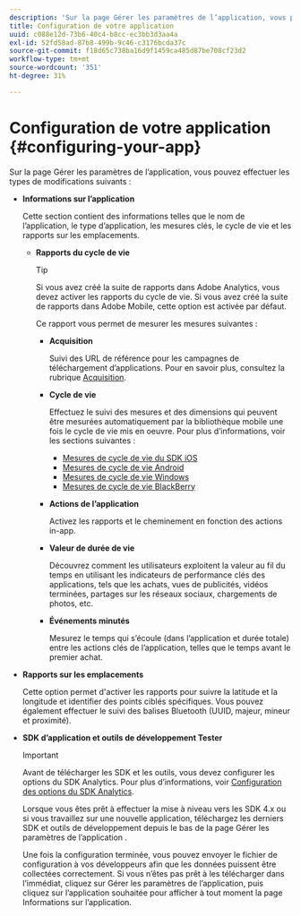 ```yaml
---
description: 'Sur la page Gérer les paramètres de l’application, vous pouvez effectuer les types de modifications suivants '
title: Configuration de votre application
uuid: c088e12d-73b6-40c4-b8cc-ec3bb3d3aa4a
exl-id: 52fd58ad-87b8-499b-9c46-c3176bcda37c
source-git-commit: f18d65c738ba16d9f1459ca485d87be708cf23d2
workflow-type: tm+mt
source-wordcount: '351'
ht-degree: 31%

---
```


# Configuration de votre application {#configuring-your-app}

Sur la page Gérer les paramètres de l’application, vous pouvez effectuer les types de modifications suivants :

* **Informations sur l’application**

   Cette section contient des informations telles que le nom de l’application, le type d’application, les mesures clés, le cycle de vie et les rapports sur les emplacements.

   * **Rapports du cycle de vie**

      >[!TIP]
      >
      >Si vous avez créé la suite de rapports dans Adobe Analytics, vous devez activer les rapports du cycle de vie. Si vous avez créé la suite de rapports dans Adobe Mobile, cette option est activée par défaut.

      Ce rapport vous permet de mesurer les mesures suivantes :

      * **Acquisition**

         Suivi des URL de référence pour les campagnes de téléchargement d’applications. Pour en savoir plus, consultez la rubrique [Acquisition](/help/using/acquisition-main/acquisition-main.md).

      * **Cycle de vie**

         Effectuez le suivi des mesures et des dimensions qui peuvent être mesurées automatiquement par la bibliothèque mobile une fois le cycle de vie mis en oeuvre. Pour plus d’informations, voir les sections suivantes :

         * [Mesures de cycle de vie du SDK iOS](/help/ios/metrics.md)
         * [Mesures de cycle de vie Android](/help/android/metrics.md)
         * [Mesures de cycle de vie Windows](/help/universal-windows/metrics.md)
         * [Mesures de cycle de vie BlackBerry](/help/blackberry/metrics.md)
      * **Actions de l’application**

         Activez les rapports et le cheminement en fonction des actions in-app.

      * **Valeur de durée de vie**

         Découvrez comment les utilisateurs exploitent la valeur au fil du temps en utilisant les indicateurs de performance clés des applications, tels que les achats, vues de publicités, vidéos terminées, partages sur les réseaux sociaux, chargements de photos, etc.

      * **Événements minutés**

         Mesurez le temps qui s’écoule (dans l’application et durée totale) entre les actions clés de l’application, telles que le temps avant le premier achat.


* **Rapports sur les emplacements**

   Cette option permet d&#39;activer les rapports pour suivre la latitude et la longitude et identifier des points ciblés spécifiques. Vous pouvez également effectuer le suivi des balises Bluetooth (UUID, majeur, mineur et proximité).

* **SDK d’application et outils de développement Tester**

   >[!IMPORTANT]
   >
   >Avant de télécharger les SDK et les outils, vous devez configurer les options du SDK Analytics. Pour plus d’informations, voir [Configuration des options du SDK Analytics](/help/using/c-manage-app-settings/c-mob-confg-app/t-config-analytics/t-config-analytics.md).

   Lorsque vous êtes prêt à effectuer la mise à niveau vers les SDK 4.x ou si vous travaillez sur une nouvelle application, téléchargez les derniers SDK et outils de développement depuis le bas de la page Gérer les paramètres de l’application .

   Une fois la configuration terminée, vous pouvez envoyer le fichier de configuration à vos développeurs afin que les données puissent être collectées correctement. Si vous n’êtes pas prêt à les télécharger dans l’immédiat, cliquez sur Gérer les paramètres de l’application, puis cliquez sur l’application souhaitée pour afficher à tout moment la page Informations sur l’application.
